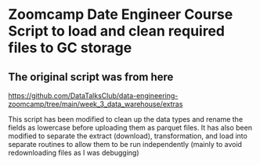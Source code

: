 # Zoomcamp Date Engineer Course Script to load and clean required files to GC storage

## The original script was from here

https://github.com/DataTalksClub/data-engineering-zoomcamp/tree/main/week_3_data_warehouse/extras

This script has been modified to clean up the data types and rename the fields as lowercase before uploading them as parquet files.  It has also been modified to separate the extract (download), transformation, and load into separate routines to allow them to be run independently (mainly to avoid redownloading files as I was debugging)
